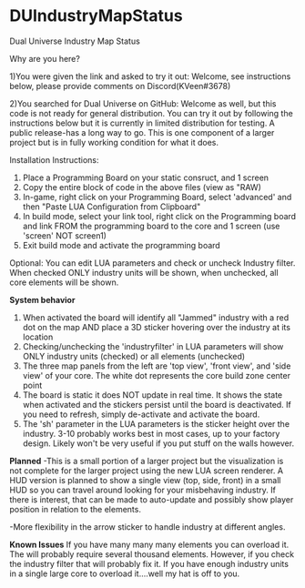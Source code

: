 # DUIndustryMapStatus
Dual Universe Industry Map Status

Why are you here?

1)You were given the link and asked to try it out: Welcome, see instructions below, please provide comments on Discord(KVeen#3678)

2)You searched for Dual Universe on GitHub: Welcome as well, but this code is not ready for general distribution. You can try it out by following the instructions below but it is currently in limited distribution for testing. A public release-has a long way to go. This is one component of a larger project but is in fully working condition for what it does. 

Installation Instructions:
1) Place a Programming Board on your static consruct, and 1 screen
3) Copy the entire block of code in the above files (view as "RAW)
4) In-game, right click on your Programming Board, select 'advanced' and then "Paste LUA Configuration from Clipboard"
5) In build mode, select your link tool, right click on the Programming board and link FROM the programming board to the core and 1 screen (use 'screen' NOT screen1)
6) Exit build mode and activate the programming board

Optional: You can edit LUA parameters and check or uncheck Industry filter. When checked ONLY industry units will be shown, when unchecked, all core elements will be shown.

**System behavior**

  1) When activated the board will identify all "Jammed" industry with a red dot on the map AND place a 3D sticker hovering over the industry at its location
  2) Checking/unchecking the 'industryfilter' in LUA parameters will show ONLY industry units (checked) or all elements (unchecked)
  3) The three map panels from the left are 'top view', 'front view', and 'side view' of your core. The white dot represents the core build zone center point
  4) The board is static it does NOT update in real time. It shows the state when activated and the stickers persist until the board is deactivated. If you need to refresh, simply de-activate and activate the board.
  5) The 'sh' parameter in the LUA parameters is the sticker height over the industry. 3-10 probably works best in most cases, up to your factory design. Likely won't be very useful if you put stuff on the walls however.
  
  **Planned**
  -This is a small portion of a larger project but the visualization is not complete for the larger project using the new LUA screen renderer. A HUD version is planned to show a single view (top, side, front) in a small HUD so you can travel around looking for your misbehaving industry. If there is interest, that can be made to auto-update and possibly show player position in relation to the elements.
  
  -More flexibility in the arrow sticker to handle industry at different angles.
  
  
  **Known Issues**
  If you have many many many elements you can overload it. The will probably require several thousand elements. However, if you check the industry filter that will probably fix it. If you have enough industry units in a single large core to overload it....well my hat is off to you. 
